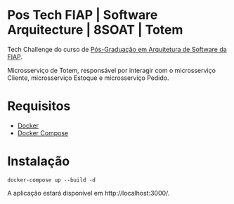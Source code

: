 # Pos Tech FIAP | Software Arquitecture | 8SOAT | Totem

Tech Challenge do curso de [Pós-Graduação em Arquitetura de Software da FIAP](https://postech.fiap.com.br/curso/software-architecture/).

Microsserviço de Totem, responsável por interagir com o microsserviço Cliente, microsserviço Estoque e microsserviço Pedido.

# Requisitos

* [Docker](https://docs.docker.com/engine/install/)
* [Docker Compose](https://github.com/docker/compose)

# Instalação

```
docker-compose up --build -d
```

A aplicação estará disponível em http://localhost:3000/.